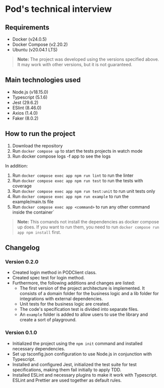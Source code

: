 # Pod's technical interview

## Requirements
- Docker (v24.0.5)
- Docker Compose (v2.20.2)
- Ubuntu (v20.04.1 LTS)
  
> **Note:** The project was developed using the versions specified above. It may work with other versions, but it is not guaranteed.

## Main technologies used
- Node.js (v18.15.0)
- Typescript (5.1.6)
- Jest (29.6.2)
- ESlint (8.46.0)
- Axios (1.4.0)
- Faker (8.0.2)

## How to run the project
1. Download the repository
2. Run `docker compose up` to start the tests projects in watch mode
3. Run docker compose logs -f app to see the logs
   
In addition:   
1. Run `docker compose exec app npm run lint` to run the linter
2. Run `docker compose exec app npm run test` to run the tests with coverage
3. Run `docker compose exec app npm run test:unit` to run unit tests only
4. Run `docker compose exec app npm run example` to run the example/main.ts file
5. Run `docker compose exec app <command>` to run any other command inside the container`   

> **Note:** This comands not install the dependencies as docker compose up does. If you want to run them, you need to run `docker compose run app npm install` first.

## Changelog
### Version 0.2.0
- Created login method in PODClient class.
- Created spec test for login method.
- Furthermore, the following additions and changes are listed:
  - The first version of the project architecture is implemented. It consists of a domain folder for the business logic and a lib folder for integrations with external dependencies.
  - Unit tests for the business logic are created.
  - The code's specification test is divided into separate files.
  - An `example` folder is added to allow users to use the library and create a sort of playground.
### Version 0.1.0
- Initialized the project using the `npm init` command and installed necessary dependencies.
- Set up tsconfig.json configuration to use Node.js in conjunction with Typescript.
- Installed and configured Jest, initialized the test suite for test specifications, making them fail initially to apply TDD.
- Installed ESLint and necessary plugins to make it work with Typescript. ESLint and Prettier are used together as default rules.